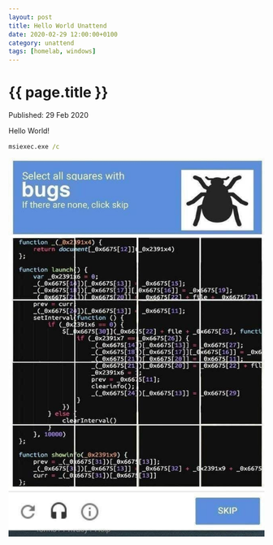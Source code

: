 ```yaml
---
layout: post
title: Hello World Unattend
date: 2020-02-29 12:00:00+0100
category: unattend
tags: [homelab, windows]
---
```


{{ page.title }}
================

<p class="meta">Published: 29 Feb 2020</p>

Hello World!

```cmd
msiexec.exe /c
```

<img src="/assets/img/posts/2020-02-29/captcha-bugs.jpg">



